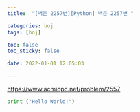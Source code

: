 ```yaml
---
title:  "[백준 2257번][Python] 백준 2257번 "

categories: boj
tags: [boj]

toc: false
toc_sticky: false

date: 2022-01-01 12:05:03

---
```

https://www.acmicpc.net/problem/2557  


```python
print ("Hello World!")
```